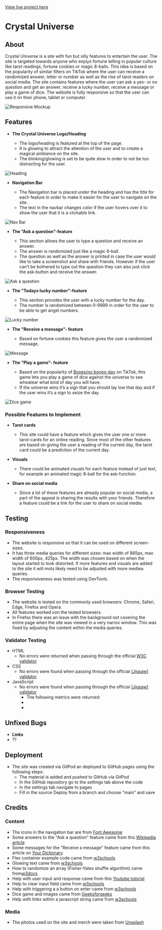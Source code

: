 [View live project here](https://lisalindqvist95.github.io/proj2/)
# Crystal Universe
## About
Crystal Universe is a site with fun but silly features to entertain the user. The site is targeted towards anyone who enjoys fortune telling in popular culture like tarot readings, fortune cookies or magic 8-balls. This idea is based on the popularity of similar filters on TikTok where the user can receive a randomized answer, letter or number as well as the rise of tarot readers on social media. The site contains features where the user can ask a yes- or no question and get an answer,  receive a lucky number, receive a message or play a game of dice. The website is fully responsive so that the user can use it on their phone, tablet or computer. 

![Responsive Mockup](https://github.com/lisalindqvist95/proj2/blob/main/media/mockup.png)

## Features
- __The Crystal Universe Logo/Heading__

  - The logo/heading is featured at the top of the page.  
  - It is glowing to attract the attention of the user and to create a magical ambiance on the site. 
  - The blinking/glowing is set to be quite slow in order to not be too distracting for the user. 

![Heading](https://github.com/lisalindqvist95/proj2/blob/main/media/heading.png)

- __Navigation Bar__

  - The Navigation bar is placed under the heading and has the title for each feature in order to make it easier for the user to navigate on the site. 
  - The text in the navbar changes color if the user hovers over it to show the user that it is a clickable link.

![Nav Bar](https://github.com/lisalindqvist95/proj2/blob/main/media/navbar.png)

- __The ”Ask a question”-feature__

  - This section allows the user to type a question and receive an answer.  
  - The answer is randomized just like a magic 8-ball. 
  - The question as well as the answer is printed in case the user would like to take a screenshot and share with friends. However if the user can’t be bothered to type out the question they can also just click the ask-button and receive the answer.

![Ask a question](https://github.com/lisalindqvist95/proj2/blob/main/media/ask.png)

- __The ”Todays lucky number”-feature__
 
  - This section provides the user with a lucky number for the day. 
  - The number is randomized between 0-9999 in order for the user to be able to get angel numbers. 
  
 ![Lucky number](https://github.com/lisalindqvist95/proj2/blob/main/media/nr.png)

- __The ”Receive a message”- feature__

  - Based on fortune cookies this feature gives the user a randomized message.

![Message](https://github.com/lisalindqvist95/proj2/blob/main/media/message.png)

- __The ”Play a game”- feature__
  
  - Based on the popularity of [Bones/no bones-day](https://www.npr.org/2021/10/19/1047302978/noodles-pug-bones-no-bones-day-tiktok-mood-prediction) on TikTok, this game lets you play a game of dice against the universe to see wheatear what kind of day you will have.
  -  If the universe wins it’s a sign that you should lay low that day and if the user wins it’s a sign to seize the day. 

![Dice game](https://github.com/lisalindqvist95/proj2/blob/main/media/game.png)

 ### Possible Features to Implement

 - __Tarot cards__

   - This site could have a feature which gives the user one or more tarot-cards for an online reading. Since most of the other features are based on giving the user a reading of the current day, the tarot card could be a prediction of the current day. 

 - __Visuals__

   - There could be animated visuals for each feature instead of just text, for example an animated magic 8-ball for the ask-function. 

 - __Share on social media__

   - Since a lot of these features are already popular on social media, a part of the appeal is sharing the results with your friends. Therefore a feature could be a link for the user to share on social media. 

## Testing

### Responsiveness

  - The website is responsive so that it can be used on different screen-sizes. 
  - It has three media queries for different sizes: max width of 865px, max width of 600px, 425px. The width was chosen based on when the layout started to look distorted. If more features and visuals are added to the site it will mots likely need to be adjusted with more mediea queries. 
  - The responsiveness was tested using DevTools.

### Browser Testing

  - The website is tested on the commonly used browsers: Chrome, Safari, Edge, Firefox and Opera. 
  - All features worked oon the tested browsers.
  - In Firefox there was an issue with the background not covering the entire page when the site was viewed in a very narrov window. This was fixed by adjusting the content within the media queries. 

### Validator Testing 
   - HTML
     - No errors were returned when passing through the official [W3C validator](https://validator.w3.org/nu/#textarea)
   - CSS
     - No errors were found when passing through the official [(Jigsaw) validator]()
   - JavaScript
     - No errors were found when passing through the official [(Jigsaw) validator]()
        - The following metrics were returned:
        - 
        - 


## Unfixed Bugs 
  - __Links__
   - ??

## Deployment
  - The site was created via GitPod an deployed to GitHub pages using the following steps: 
    - The material is added and pushed to GitHub via GitPod
    - In the GitHub repository go to the settings tab above the code
    - In the settings tab navigate to pages
    - Fill in the source Deploy from a branch and choose "main" and save

## Credits

 ### Content

  - The icons in the navigation bar are from [Font Awesome](https://fontawesome.com/)
  - Some answers to the "Ask a question" feature came from this [Wikipedia article](https://en.wikipedia.org/wiki/Magic_8_Ball)
  - Some messages for the "Receive a message" feature came from this article on [Your Dictionary](https://examples.yourdictionary.com/articles/funny-fortune-cookie-sayings.html)
  - Flex container example code came from [w3schools](https://www.w3schools.com/css/tryit.asp?filename=trycss3_flexbox_flex-wrap_wrap)
  - Glowing text came from [w3schools](https://www.w3schools.com/howto/howto_css_glowing_text.asp)
  - How to randomize an array (Fisher-Yates shuffle algorithm) came from[w3docs](https://www.w3docs.com/snippets/javascript/how-to-randomize-shuffle-a-javascript-array.html)
  - Help with user input and response came from this [Youtube tutorial](https://www.youtube.com/watch?v=KB6Yg5hNrqc)
  - Help to clear input field came from [w3schools](https://www.w3schools.com/howto/howto_html_clear_input.asp)
  - Help with triggering a a button on enter came from [w3schools](https://www.w3schools.com/howto/howto_js_trigger_button_enter.asp)
  - Dice game and images came from [Geeksforgeeks](https://www.geeksforgeeks.org/building-a-dice-game-using-javascript/)
  - Help with links within a javascript string came from [w3schools](https://www.w3schools.com/jsref/jsref_link.asp)
 
 ### Media
   - The photos used on the site and merch were taken from [Unsplash](https://unsplash.com/)
     






